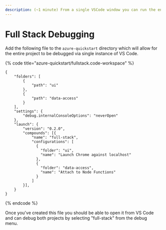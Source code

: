```yaml
---
description: (~1 minute) From a single VSCode window you can run the entire project.
---
```


# Full Stack Debugging

Add the following file to the `azure-quickstart` directory which will allow for the entire project to be debugged via single instance of VS Code.

{% code title="azure-quickstart/fullstack.code-workspace" %}
```
{
	"folders": [
		{
			"path": "ui"
		},
		{
			"path": "data-access"
		}
	],
	"settings": {
		"debug.internalConsoleOptions": "neverOpen"
	},
	"launch": {
		"version": "0.2.0",
		"compounds": [{
			"name": "full-stack",
			"configurations": [
			  {
				"folder": "ui",
				"name": "Launch Chrome against localhost"
			  },
			  {
				"folder": "data-access",
				"name": "Attach to Node Functions"
			  }
			]
		}],
	}
}
```
{% endcode %}

Once you've created this file you should be able to open it from VS Code and can debug both projects by selecting "full-stack" from the debug menu.
